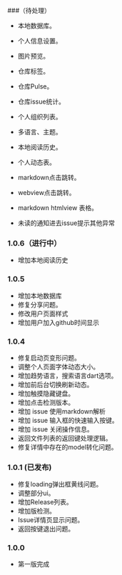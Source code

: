 
###（待处理）

* 本地数据库。
* 个人信息设置。
* 图片预览。
* 仓库标签。
* 仓库Pulse。
* 仓库issue统计。
* 个人组织列表。
* 多语言、主题。
* 本地阅读历史。
* 个人动态表。
* markdown点击跳转。
* webview点击跳转。
* markdown htmlview 表格。

* 未读的通知进去issue提示其他异常

### 1.0.6（进行中）
* 增加本地阅读历史

### 1.0.5
* 增加本地数据库
* 修复分享问题。
* 修改用户页面样式 
* 增加用户加入github时间显示

### 1.0.4

* 修复启动页变形问题。
* 调整个人页面字体动态大小。
* 增加趋势语言，搜索语言dart选项。
* 增加前后台切换刷新动态。
* 增加触摸隐藏键盘。
* 增加点击检测版本。
* 增加 issue 使用markdown解析
* 增加 issue 输入框的快速输入按键。
* 增加 issue 关闭操作信息。
* 返回文件列表的返回键处理逻辑。
* 修复详情中存在的model转化问题。


### 1.0.1 (已发布)

* 修复loading弹出框黄线问题。
* 调整部分ui。
* 增加Release列表。
* 增加版检测。
* Issue详情页显示问题。
* 返回按键退出问题。



### 1.0.0

* 第一版完成
